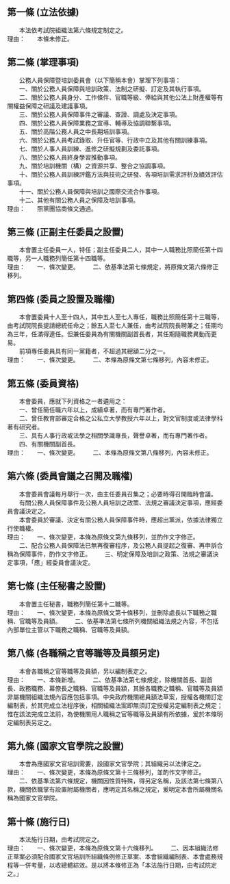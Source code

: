 第一條 (立法依據)
-----------------
　　本法依考試院組織法第六條規定制定之。  
理由：　　本條未修正。

第二條 (掌理事項)
-----------------
　　公務人員保障暨培訓委員會（以下簡稱本會）掌理下列事項：  
　　一、關於公務人員保障與培訓政策、法制之研擬、訂定及其執行事項。  
　　二、關於公務人員身分、工作條件、官職等級、俸給與其他公法上財產權等有關權益保障之研議及建議事項。  
　　三、關於公務人員保障事件之審議、查證、調處及決定事項。  
　　四、關於公務人員保障業務之宣導、輔導及協調聯繫事項。  
　　五、關於高階公務人員之中長期培訓事項。  
　　六、關於公務人員考試錄取、升任官等、行政中立及其他有關訓練事項。  
　　七、關於人事人員訓練、進修之研擬規劃及委託事項。  
　　八、關於公務人員終身學習推動事項。  
　　九、關於培訓機關（構）之資源共享、整合之協調事項。  
　　十、關於公務人員訓練評鑑方法與技術之研發、各項培訓需求評析及績效評估事項。  
　　十一、關於公務人員保障與培訓之國際交流合作事項。  
　　十二、其他有關公務人員之保障及培訓事項。  
理由：　　照黨團協商條文通過。

第三條 (正副主任委員之設置)
---------------------------
　　本會置主任委員一人，特任；副主任委員二人，其中一人職務比照簡任第十四職等，另一人職務列簡任第十四職等。  
理由：　　一、條次變更。
　　二、依基準法第七條規定，將原條文第六條修正移列。

第四條 (委員之設置及職權)
-------------------------
　　本會置委員十人至十四人，其中五人至七人專任，職務比照簡任第十三職等，由考試院院長提請總統任命之；餘五人至七人兼任，由考試院院長聘兼之；任期均為三年，任滿得連任。但兼任委員為有關機關副首長者，其任期隨職務異動而更易。  
　　前項專任委員具有同一黨籍者，不超過其總額二分之一。  
理由：　　一、條次變更。
　　二、本條為原條文第七條移列，內容未修正。

第五條 (委員資格)
-----------------
　　本會委員，應就下列資格之一者遴用之：  
　　一、曾任簡任職六年以上，成績卓著，而有專門著作者。  
　　二、曾任教育部審定合格之公私立大學教授六年以上，對文官制度或法律學科著有研究者。  
　　三、具有人事行政或法學之相關學識專長，聲譽卓著，而有專門著作者。  
　　四、有關機關副首長。  
理由：　　一、條次變更。
　　二、本條為原條文第八條移列，內容未修正。

第六條 (委員會議之召開及職權)
-----------------------------
　　本會委員會議每月舉行一次，由主任委員召集之；必要時得召開臨時會議。  
　　有關公務人員保障事件及公務人員培訓之政策、法規之審議決定事項，應經委員會議決定之。  
　　本會委員於審議、決定有關公務人員保障事件時，應超出黨派，依據法律獨立行使職權。  
理由：　　一、條次變更，本條為原條文第九條移列，並酌作文字修正。
　　二、配合公務人員保障法已無再復審程序，及公務人員提起之復審、再申訴合稱為保障事件，酌作文字修正。
　　三、明定保障及培訓之政策、法規之審議決定事項，「應」經委員會議決定。

第七條 (主任秘書之設置)
-----------------------
　　本會置主任秘書，職務列簡任第十二職等。  
理由：　　一、條次變更，本條為原條文第十條移列，並刪除處長以下職務之職稱、官職等及員額。
　　二、依基準法第七條所列機關組織法規之內容，不包括內部單位主管以下職務之職稱、官職等及員額。

第八條 (各職稱之官等職等及員額另定)
-----------------------------------
　　本會各職稱之官等職等及員額，另以編制表定之。  
理由：　　一、本條新增。
　　二、依基準法第七條規定，除機關首長、副首長、政務職務、幕僚長之職稱、官職等及員額，其餘各職務之職稱、官職等及員額非屬機關組織法規內容應包括事項。中央政府機關總員額法草案，授權各機關訂定編制表，於其完成立法程序後，相關組織法案即無須訂定授權另定編制表之規定；惟在該法完成立法前，為使機關用人職稱之官等職等及員額有所依據，爰於本條明定編制表另定之。

第九條 (國家文官學院之設置)
---------------------------
　　本會為應國家文官培訓需要，設國家文官學院；其組織另以法律定之。  
理由：　　一、條次變更，本條為原條文第十三條移列，並酌作文字修正。
　　二、依基準法第六條規定，機關因性質特殊，得另定名稱，及該法第七條第八款，機關依職掌有設置附屬機關者，應明定其名稱之規定，爰明定本會所屬機關名稱為國家文官學院。

第十條 (施行日)
---------------
　　本法施行日期，由考試院定之。  
理由：　　一、條次變更，本條為原條文第十六條移列。
　　二、因本組織法修正草案必須配合國家文官培訓所組織條例修正草案、本會組織編制表、本會處務規程等一併考量，以收總體綜效。是以將本條修正為「本法施行日期，由考試院定之。」